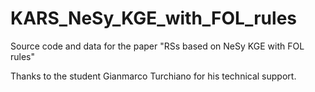 # KARS_NeSy_KGE_with_FOL_rules
 Source code and data for the paper "RSs based on NeSy KGE with FOL rules"

Thanks to the student Gianmarco Turchiano for his technical support.
